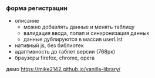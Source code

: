 ### форма регистрации

- описание
  - можно добавлять данные и менять таблицу
  - валидация ввода, попап и синхронизация данных
  - данные дублируются в массив userList
- нативный js, без библиотек
- адаптивность до таблет версии (768px)
- браузеры firefox, chrome, opera

демо https://mike2142.github.io/vanilla-library/
